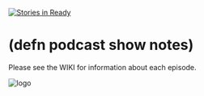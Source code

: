 [![Stories in Ready](https://badge.waffle.io/defn-podcast/show-notes.png?label=ready&title=Ready)](https://waffle.io/defn-podcast/show-notes)
# (defn podcast show notes)

Please see the WIKI for information about each episode.

![logo](https://cloud.githubusercontent.com/assets/120437/20456631/b40d0276-ae7a-11e6-8524-a2605143e279.jpg)
